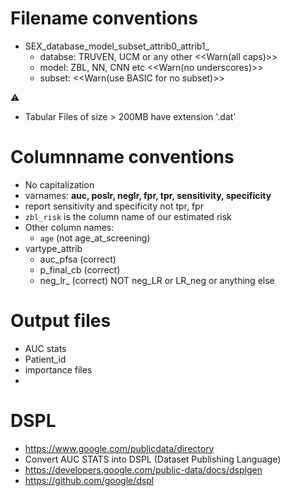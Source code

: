 # Filename conventions

+ SEX_database_model_subset_attrib0_attrib1_
    - databse: TRUVEN, UCM or any other  <<Warn(all caps)>>
    - model: ZBL, NN, CNN etc <<Warn(no underscores)>>
    - subset: <<Warn(use BASIC for no subset)>>

:warning:

+ Tabular Files of size > 200MB have extension '.dat'


# Columnname conventions

+ No capitalization
+ varnames: **auc, poslr, neglr, fpr, tpr, sensitivity, specificity**
+ report sensitivity and specificity not tpr, fpr
+ `zbl_risk` is the column name of our estimated risk
+ Other column names:
    - `age` (not age_at_screening)
+ vartype_attrib
    - auc_pfsa (correct)
    - p_final_cb (correct)
    - neg_lr_ (correct) NOT neg_LR or  LR_neg or anything else
    
# Output files 

+ AUC stats
+ Patient_id
+ importance files
+ 

# DSPL

+ https://www.google.com/publicdata/directory
+ Convert AUC STATS into DSPL (Dataset Publishing Language)
+ https://developers.google.com/public-data/docs/dsplgen
+ https://github.com/google/dspl

